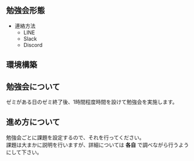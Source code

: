 ## 勉強会形態
- 連絡方法
  - LINE
  - Slack
  - Discord
## 環境構築

## 勉強会について
ゼミがある日のゼミ終了後、1時間程度時間を設けて勉強会を実施します。

## 進め方について
勉強会ごとに課題を設定するので、それを行ってください。  
課題は大まかに説明を行いますが、詳細については **各自** で調べながら行うようにして下さい。
